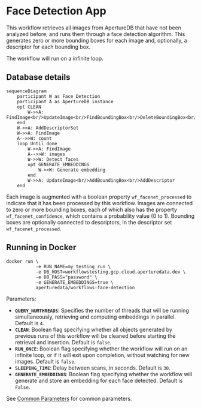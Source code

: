 # Face Detection App

This workflow retrieves all images from ApertureDB that have not been analyzed before, and runs them through a face detection algorithm.
This generates zero or more bounding boxes for each image and, optionally, a descriptor for each bounding box.

The workflow will run on a infinite loop.

## Database details

```mermaid
sequenceDiagram
    participant W as Face Detection
    participant A as ApertureDB instance
    opt CLEAN
        W->>A: FindImage<br/>UpdateImage<br/>FindBoundingBox<br/>DeleteBoundingBox<br/>DeleteDescriptorSet
    end
    W->>A: AddDescriptorSet
    W->>A: FindImage
    A-->>W: count
    loop Until done
        W->>A: FindImage
        A-->>W: images
        W->>W: Detect faces
        opt GENERATE_EMBEDDINGS
            W->>W: Generate embedding
        end
        W->>A: UpdateImage<br/>AddBoundingBox<br/>AddDescriptor
    end
```

Each image is augmented with a boolean property `wf_facenet_processed` to indicate that it has been processed by this workflow. Images are connected to zero or more bounding boxes, each of which also has the property `wf_facenet_confidence`, which contains a probability value (0 to 1). Bounding boxes are optionally connected to descriptors, in the descriptor set `wf_facenet_processed`.

## Running in Docker

```
docker run \
           -e RUN_NAME=my_testing_run \
           -e DB_HOST=workflowstesting.gcp.cloud.aperturedata.dev \
           -e DB_PASS="password" \
           -e GENERATE_EMBEDDINGS=true \
           aperturedata/workflows-face-detection
```

Parameters: 
* **`QUERY_NUMTHREADS`**: Specifies the number of threads that will be running simultaneously,
retrieving and computing embeddings in parallel. Default is `4`.
* **`CLEAN`**: Boolean flag specifying whether all objects generated by previous runs
of this workflow will be cleaned before starting the retrieval and insertion.
Default is `false`.
* **`RUN_ONCE`**: Boolean flag specifying whether the workflow will run on an infinite
loop, or if it will exit upon completion, without watching for new images.
Default is `false`.
* **`SLEEPING_TIME`**: Delay between scans, in seconds. Default is `30`.
* **`GENERATE_EMBEDDINGS`**: Boolean flag specifying whether the workflow will generate and
store an embedding for each face detected. Default is `False`.


See [Common Parameters](../../README.md#common-parameters) for common parameters.
